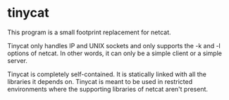 
# tinycat

This program is a small footprint replacement for netcat.

Tinycat only handles IP and UNIX sockets and only supports the -k and -l
options of netcat.
In other words, it can only be a simple client or a simple server.

Tinycat is completely self-contained.
It is statically linked with all the libraries it depends on.
Tinycat is meant to be used in restricted environments where the supporting
libraries of netcat aren't present.
